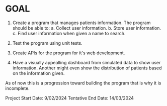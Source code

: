 # GOAL
1. Create a program that manages patients information.
The program should be able to:
a. Collect user information.
b. Store user information.
c. Find user information when given a name to search.

2. Test the program using unit tests.

3. Create APIs for the program for it's web development.

4. Have a visually appealling dashboard from simulated data to show user information.
Another might even show the distribution of patients based on the information given.

As of now this is a progression toward building the program that is why it is incomplete.

Project Start Date: 9/02/2024
Tentative End Date: 14/03/2024